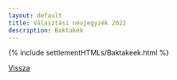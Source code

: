 ```yaml
---
layout: default
title: Választási névjegyzék 2022
description: Baktakék
---
```


{% include settlementHTMLs/Baktakeek.html %}

[Vissza](./)